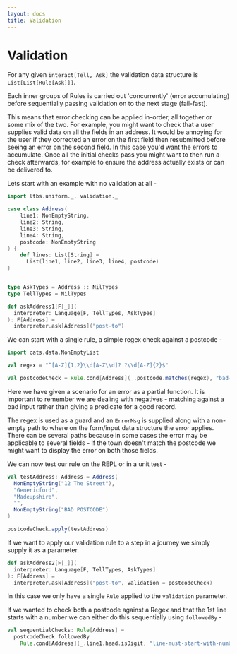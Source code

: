 ```yaml
---
layout: docs
title: Validation
---
```


# Validation

For any given `interact[Tell, Ask]` the validation data structure is
`List[List[Rule[Ask]]]`.

Each inner groups of Rules is carried out 'concurrently' (error
accumulating) before sequentially passing validation on to the next
stage (fail-fast).

This means that error checking can be applied in-order, all together
or some mix of the two. For example, you might want to check that a
user supplies valid data on all the fields in an address. It would be
annoying for the user if they corrected an error on the first field
then resubmitted before seeing an error on the second field. In this
case you'd want the errors to accumulate. Once all the initial checks
pass you might want to then run a check afterwards, for example to
ensure the address actually exists or can be delivered to.

Lets start with an example with no validation at all -

```scala mdoc:silent
import ltbs.uniform._, validation._

case class Address(
    line1: NonEmptyString,
    line2: String,
    line3: String,
    line4: String,
    postcode: NonEmptyString
) {
    def lines: List[String] =
      List(line1, line2, line3, line4, postcode)
}


type AskTypes = Address :: NilTypes
type TellTypes = NilTypes

def askAddress1[F[_]](
  interpreter: Language[F, TellTypes, AskTypes]
): F[Address] =
  interpreter.ask[Address]("post-to")
```

We can start with a single rule, a simple regex check against a postcode -

```scala mdoc:silent
import cats.data.NonEmptyList

val regex = "^[A-Z]{1,2}\\d[A-Z\\d]? ?\\d[A-Z]{2}$"

val postcodeCheck = Rule.cond[Address](_.postcode.matches(regex), "bad-postcode")
```

Here we have given a scenario for an error as a partial function. It
is important to remember we are dealing with negatives - matching
against a bad input rather than giving a predicate for a good
record.

The regex is used as a guard and an `ErrorMsg` is supplied
along with a non-empty path to where on the form/input data structure
the error applies. There can be several paths because in some cases
the error may be applicable to several fields - if the town doesn't
match the postcode we might want to display the error on both those
fields.

We can now test our rule on the REPL or in a unit test -

```scala mdoc
val testAddress: Address = Address(
  NonEmptyString("12 The Street"),
  "Genericford",
  "Madeupshire",
  "",
  NonEmptyString("BAD POSTCODE")
)

postcodeCheck.apply(testAddress)
```

If we want to apply our validation rule to a step in a journey we
simply supply it as a parameter.

```scala mdoc:silent
def askAddress2[F[_]](
  interpreter: Language[F, TellTypes, AskTypes]
): F[Address] =
  interpreter.ask[Address]("post-to", validation = postcodeCheck)
```

In this case we only have a single `Rule` applied to the `validation`
parameter.

If we wanted to check both a postcode against a Regex and that the 1st
line starts with a number we can either do this sequentially using
`followedBy` - 

```scala mdoc:silent
val sequentialChecks: Rule[Address] = 
  postcodeCheck followedBy 
    Rule.cond[Address](_.line1.head.isDigit, "line-must-start-with-number")   
```
